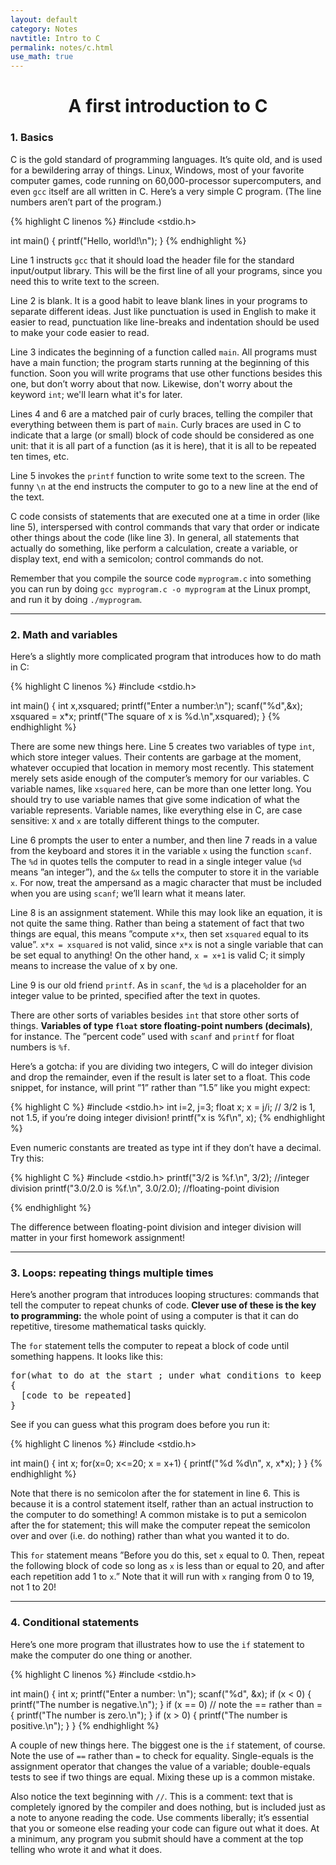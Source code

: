```yaml
---
layout: default
category: Notes
navtitle: Intro to C
permalink: notes/c.html
use_math: true
---
```


<center><h1>A first introduction to C</h1></center>

### 1. Basics
C is the gold standard of programming languages. It’s quite old, and is used for a
bewildering array of things. Linux, Windows, most of your favorite computer games, code
running on 60,000-processor supercomputers, and even `gcc` itself are all written in C.
Here’s a very simple C program. (The line numbers aren’t part of the program.)

{% highlight C linenos %}
#include <stdio.h>

int main()
{
  printf("Hello, world!\n");
}
{% endhighlight %}


Line 1 instructs `gcc` that it should load the header file for the standard input/output
library. This will be the first line of all your programs, since you need this to write text to
the screen.

Line 2 is blank. It is a good habit to leave blank lines in your programs to separate different
ideas. Just like punctuation is used in English to make it easier to read, punctuation
like line-breaks and indentation should be used to make your code easier to read.

Line 3 indicates the beginning of a function called `main`. All programs must have a main
function; the program starts running at the beginning of this function. Soon you will write
programs that use other functions besides this one, but don’t worry about that now. Likewise,
don't worry about the keyword `int`; we'll learn what it's for later.

Lines 4 and 6 are a matched pair of curly braces, telling the compiler that everything
between them is part of `main`. Curly braces are used in C to indicate that a large (or small)
block of code should be considered as one unit: that it is all part of a function (as it is here),
that it is all to be repeated ten times, etc.

Line 5 invokes the `printf` function to write some text to the screen. The funny `\n` at
the end instructs the computer to go to a new line at the end of the text. 

C code consists of statements that are executed one at a time in order (like line 5), interspersed
with control commands that vary that order or indicate other things about the code
(like line 3). In general, all statements that actually do something, like perform a calculation,
create a variable, or display text, end with a semicolon; control commands do not.

Remember that you compile the source code `myprogram.c` into something you can run
by doing `gcc myprogram.c -o myprogram` at the Linux prompt, and run it by doing `./myprogram`.

---

### 2. Math and variables

Here’s a slightly more complicated program that introduces how to do math in C:

{% highlight C linenos %}
#include <stdio.h>

int main()
{
  int x,xsquared;
  printf("Enter a number:\n");
  scanf("%d",&x);
  xsquared = x*x;
  printf("The square of x is %d.\n",xsquared);
}
{% endhighlight %}

There are some new things here. Line 5 creates two variables of type `int`, which store integer values.
Their contents are garbage at the moment, whatever occupied that location in memory
most recently. This statement merely sets aside enough of the computer’s memory for our
variables. C variable names, like `xsquared` here, can be more than one letter long. You
should try to use variable names that give some indication of what the variable represents.
Variable names, like everything else in C, are case sensitive: `X` and `x` are totally different
things to the computer.

Line 6 prompts the user to enter a number, and then line 7 reads in a value from the
keyboard and stores it in the variable `x` using the function `scanf`. The `%d` in quotes tells the
computer to read in a single integer value (`%d` means ”an integer”), and the `&x` tells the
computer to store it in the variable `x`. For now, treat the ampersand as a magic character
that must be included when you are using `scanf`; we’ll learn what it means later.

Line 8 is an assignment statement. While this may look like an equation, it is not quite
the same thing. Rather than being a statement of fact that two things are equal, this means
”compute `x*x`, then set `xsquared` equal to its value”. `x*x = xsquared` is not valid, since
`x*x` is not a single variable that can be set equal to anything! On the other hand, `x = x+1`
is valid C; it simply means to increase the value of x by one.

Line 9 is our old friend `printf`. As in `scanf`, the `%d` is a placeholder for an integer value
to be printed, specified after the text in quotes.

There are other sorts of variables besides `int` that store other sorts of things. **Variables
of type `float` store floating-point numbers (decimals)**, for instance. The ”percent code” used
with `scanf` and `printf` for float numbers is `%f`.

Here’s a gotcha: if you are dividing two integers, C will do integer division and drop the
remainder, even if the result is later set to a float. This code snippet, for instance, will print
”1” rather than ”1.5” like you might expect:

{% highlight C %}
#include <stdio.h>
int i=2, j=3;
float x;
x = j/i; // 3/2 is 1, not 1.5, if you’re doing integer division!
printf("x is %f\n", x);
{% endhighlight %}

Even numeric constants are treated as type int if they don’t have a decimal. Try this:

{% highlight C %}
#include <stdio.h>
printf("3/2 is %f.\n", 3/2); //integer division
printf("3.0/2.0 is %f.\n", 3.0/2.0); //floating-point division
 
{% endhighlight %}

The difference between floating-point division and integer division will matter in your
first homework assignment!

---

### 3. Loops: repeating things multiple times

Here’s another program that introduces looping structures: commands that tell the computer
to repeat chunks of code. **Clever use of these is the key to programming:** the whole
point of using a computer is that it can do repetitive, tiresome mathematical tasks quickly.

The `for` statement tells the computer to repeat a block of code until something happens. It looks like this:

<pre>
for(what to do at the start ; under what conditions to keep going ; what to do after each repeat)
{
  [code to be repeated]
}
</pre>

See if you can guess what this program does before you run it:

{% highlight C linenos %}
#include <stdio.h>

int main()
{
  int x;
  for(x=0; x<=20; x = x+1)
  {
    printf("%d %d\n", x, x*x);
  }
}
{% endhighlight %}

Note that there is no semicolon after the for statement in line 6. This is because it is a
control statement itself, rather than an actual instruction to the computer to do something! 
A common mistake is to put a semicolon after the for statement; this will make the computer
repeat the semicolon over and over (i.e. do nothing) rather than what you wanted it to do.

This `for` statement means ”Before you do this, set `x` equal to 0. Then, repeat the
following block of code so long as `x` is less than or equal to 20, and after each repetition add
1 to `x`.” Note that it will run with `x` ranging from 0 to 19, not 1 to 20!

---

### 4. Conditional statements

Here’s one more program that illustrates how to use the `if` statement to make the computer do one thing or another.

{% highlight C linenos %}
#include <stdio.h>

int main()
{
  int x;
  printf("Enter a number: \n");
  scanf("%d", &x);
  if (x < 0)
  {
    printf("The number is negative.\n");
  }
  if (x == 0) // note the == rather than =
  {
    printf("The number is zero.\n");
  }
  if (x > 0)
  {
    printf("The number is positive.\n");
  }
}
{% endhighlight %}

A couple of new things here. The biggest one is the `if` statement, of course. Note the
use of `==` rather than `=` to check for equality. Single-equals is the assignment operator that
changes the value of a variable; double-equals tests to see if two things are equal. Mixing
these up is a common mistake.

Also notice the text beginning with `//`. This is a comment: text that is completely
ignored by the compiler and does nothing, but is included just as a note to anyone reading
the code. Use comments liberally; it’s essential that you or someone else reading your code
can figure out what it does. At a minimum, any program you submit should have a comment
at the top telling who wrote it and what it does. 

